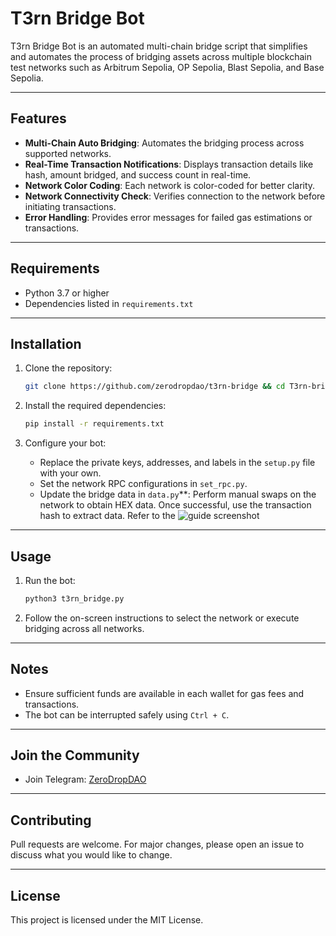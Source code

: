 # T3rn Bridge Bot

T3rn Bridge Bot is an automated multi-chain bridge script that simplifies and automates the process of bridging assets across multiple blockchain test networks such as Arbitrum Sepolia, OP Sepolia, Blast Sepolia, and Base Sepolia.

---

## Features

- **Multi-Chain Auto Bridging**: Automates the bridging process across supported networks.
- **Real-Time Transaction Notifications**: Displays transaction details like hash, amount bridged, and success count in real-time.
- **Network Color Coding**: Each network is color-coded for better clarity.
- **Network Connectivity Check**: Verifies connection to the network before initiating transactions.
- **Error Handling**: Provides error messages for failed gas estimations or transactions.

---

## Requirements

- Python 3.7 or higher
- Dependencies listed in `requirements.txt`

---

## Installation

1. Clone the repository:
    ```bash
    git clone https://github.com/zerodropdao/t3rn-bridge && cd T3rn-bridge
    ```

2. Install the required dependencies:
    ```bash
    pip install -r requirements.txt
    ```

3. Configure your bot:
    - Replace the private keys, addresses, and labels in the `setup.py` file with your own.
    - Set the network RPC configurations in `set_rpc.py`.
    - Update the bridge data in `data.py`**: Perform manual swaps on the network to obtain HEX data. Once successful, use the transaction hash to extract data. Refer to the ![guide screenshot](https://github.com/zerodropdao/t3rn-bridge/blob/main/t3rnguide.png)

---

## Usage

1. Run the bot:
    ```bash
    python3 t3rn_bridge.py
    ```

2. Follow the on-screen instructions to select the network or execute bridging across all networks.

---

## Notes

- Ensure sufficient funds are available in each wallet for gas fees and transactions.
- The bot can be interrupted safely using `Ctrl + C`.

---

## Join the Community

- Join Telegram: [ZeroDropDAO](https://t.me/ZeroDropDAO)

---

## Contributing

Pull requests are welcome. For major changes, please open an issue to discuss what you would like to change.

---

## License

This project is licensed under the MIT License.
